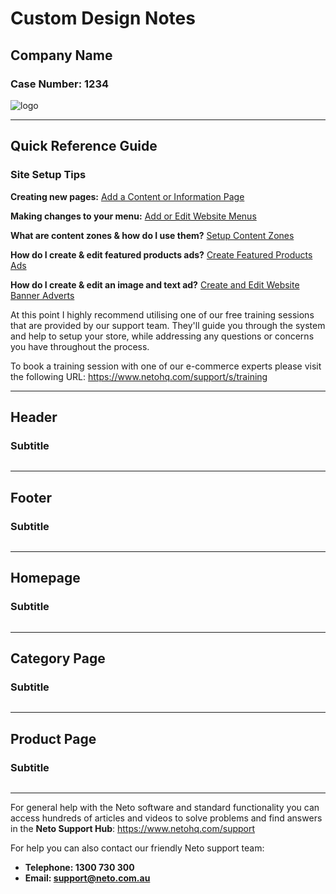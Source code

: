 # Custom Design Notes

## Company Name
### Case Number: 1234

![logo](http://via.placeholder.com/150x50)

---

## Quick Reference Guide
### Site Setup Tips

**Creating new pages:**
[Add a Content or Information Page](https://www.netohq.com/support/s/article/How-do-I-add-a-content-and-information-page-to-my-web-shop#category=Support__c:Menus_content_pages__c)

**Making changes to your menu:**
[Add or Edit Website Menus](https://www.netohq.com/support/s/article/How-do-I-add-or-edit-the-menus-on-my-web-shop)

**What are content zones & how do I use them?**
[Setup Content Zones](https://www.netohq.com/support/s/article/What-are-content-zonesHow-do-I-use-them)

**How do I create & edit featured products ads?**
[Create Featured Products Ads](https://www.netohq.com/support/s/article/Creating-Featured-Products-Ads)

**How do I create & edit an image and text ad?**
[Create and Edit Website Banner Adverts](https://www.netohq.com/support/s/article/How-can-I-create-and-edit-adverts-on-my-website)

At this point I highly recommend utilising one of our free training sessions that are provided by our support team. They'll guide you through the system and help to setup your store, while addressing any questions or concerns you have throughout the process.

To book a training session with one of our e-commerce experts please visit the following URL:
https://www.netohq.com/support/s/training

---

## Header
### Subtitle 

![]()

-------

## Footer
### Subtitle 

![]()

-------

## Homepage
### Subtitle 

![]()

-------

## Category Page
### Subtitle 

![]()

-------

## Product Page
### Subtitle 

![]()

-----

For general help with the Neto software and standard functionality you can access hundreds of articles and videos to solve problems and find answers in the **Neto Support Hub**: https://www.netohq.com/support

For help you can also contact our friendly Neto support team:
- **Telephone: 1300 730 300**
- **Email: support@neto.com.au**